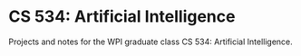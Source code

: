 # CS 534: Artificial Intelligence

Projects and notes for the WPI graduate class CS 534: Artificial Intelligence.
